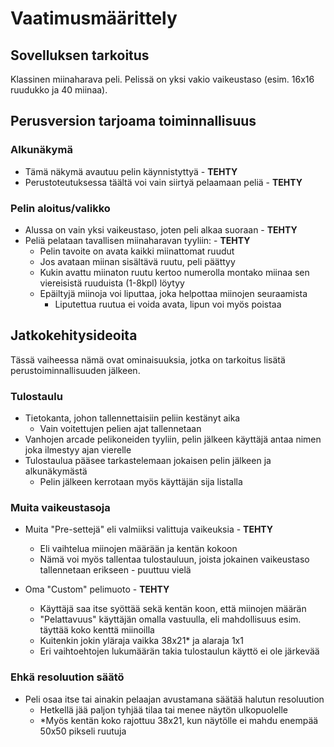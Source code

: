 # Vaatimusmäärittely

## Sovelluksen tarkoitus

 Klassinen miinaharava peli. Pelissä on yksi vakio vaikeustaso (esim. 16x16 ruudukko ja 40 miinaa).

## Perusversion tarjoama toiminnallisuus

### Alkunäkymä

 - Tämä näkymä avautuu pelin käynnistyttyä - **TEHTY**
 - Perustoteutuksessa täältä voi vain siirtyä pelaamaan peliä - **TEHTY**

### Pelin aloitus/valikko

 - Alussa on vain yksi vaikeustaso, joten peli alkaa suoraan - **TEHTY**
 - Peliä pelataan tavallisen miinaharavan tyyliin: - **TEHTY**
   - Pelin tavoite on avata kaikki miinattomat ruudut
   - Jos avataan miinan sisältävä ruutu, peli päättyy
   - Kukin avattu miinaton ruutu kertoo numerolla montako miinaa sen viereisistä ruuduista (1-8kpl) löytyy
   - Epäiltyjä miinoja voi liputtaa, joka helpottaa miinojen seuraamista
     - Liputettua ruutua ei voida avata, lipun voi myös poistaa

## Jatkokehitysideoita

 Tässä vaiheessa nämä ovat ominaisuuksia, jotka on tarkoitus lisätä perustoiminnallisuuden jälkeen. 

### Tulostaulu

 - Tietokanta, johon tallennettaisiin peliin kestänyt aika
   - Vain voitettujen pelien ajat tallennetaan
 - Vanhojen arcade pelikoneiden tyyliin, pelin jälkeen käyttäjä antaa nimen joka ilmestyy ajan vierelle
 - Tulostaulua pääsee tarkastelemaan jokaisen pelin jälkeen ja alkunäkymästä
   - Pelin jälkeen kerrotaan myös käyttäjän sija listalla

### Muita vaikeustasoja

 - Muita "Pre-settejä" eli valmiiksi valittuja vaikeuksia - **TEHTY**
   - Eli vaihtelua miinojen määrään ja kentän kokoon
   - Nämä voi myös tallentaa tulostauluun, joista jokainen vaikeustaso tallennetaan erikseen - puuttuu vielä

 - Oma "Custom" pelimuoto - **TEHTY**
   - Käyttäjä saa itse syöttää sekä kentän koon, että miinojen määrän
   - "Pelattavuus" käyttäjän omalla vastuulla, eli mahdollisuus esim. täyttää koko kenttä miinoilla
   - Kuitenkin jokin yläraja vaikka 38x21* ja alaraja 1x1
   - Eri vaihtoehtojen lukumäärän takia tulostaulun käyttö ei ole järkevää

### Ehkä resoluution säätö

 - Peli osaa itse tai ainakin pelaajan avustamana säätää halutun resoluution
   - Hetkellä jää paljon tyhjää tilaa tai menee näytön ulkopuolelle
   - *Myös kentän koko rajottuu 38x21, kun näytölle ei mahdu enempää 50x50 pikseli ruutuja
